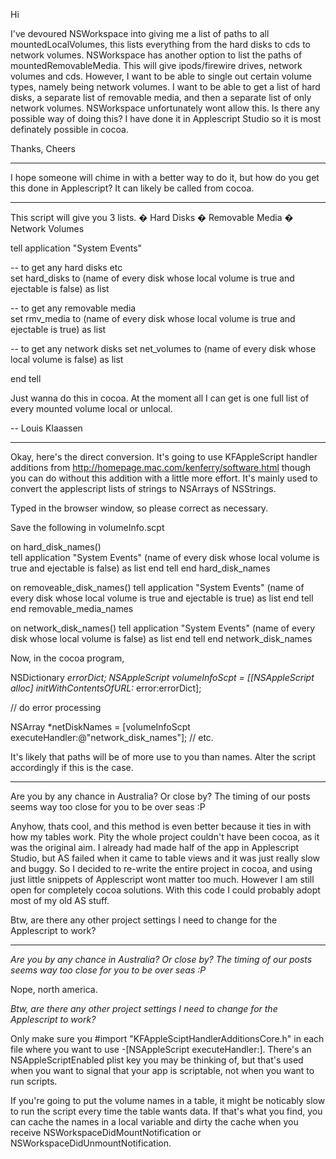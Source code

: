 Hi

I've devoured NSWorkspace into giving me a list of paths to all mountedLocalVolumes, this lists everything from the hard disks to cds to network volumes. NSWorkspace has another option to list the paths of mountedRemovableMedia. This will give ipods/firewire drives, network volumes and cds. However, I want to be able to single out certain volume types, namely being network volumes. I want to be able to get a list of hard disks, a separate list of removable media, and then a separate list of only network volumes. NSWorkspace unfortunately wont allow this. Is there any possible way of doing this? I have done it in Applescript Studio so it is most definately possible in cocoa.

Thanks, 
Cheers

----

I hope someone will chime in with a better way to do it, but how do you get this done in Applescript?  It can likely be called from cocoa.

----

This script will give you 3 lists.
� Hard Disks
� Removable Media
� Network Volumes

    
tell application "System Events"

-- to get any hard disks etc		
set hard_disks to (name of every disk whose local volume is true and ejectable is false) as list

-- to get any removable media		
set rmv_media to (name of every disk whose local volume is true and ejectable is true) as list

-- to get any network disks	
set net_volumes to (name of every disk whose local volume is false) as list

end tell


Just wanna do this in cocoa. At the moment all I can get is one full list of every mounted volume local or unlocal.

-- Louis Klaassen

----

Okay, here's the direct conversion.  It's going to use KFAppleScript handler additions from http://homepage.mac.com/kenferry/software.html though you can do without this addition with a little more effort.  It's mainly used to convert the applescript lists of strings to NSArrays of NSStrings.

Typed in the browser window, so please correct as necessary.

Save the following in volumeInfo.scpt 
    

on hard_disk_names()		
   tell application "System Events"
      (name of every disk whose local volume is true and ejectable is false) as list
   end tell
end hard_disk_names

on removeable_disk_names()
   tell application "System Events"
      (name of every disk whose local volume is true and ejectable is true) as list
   end tell
end removable_media_names

on network_disk_names()
   tell application "System Events"
      (name of every disk whose local volume is false) as list
   end tell
end network_disk_names



Now, in the cocoa program,

    

NSDictionary *errorDict;
NSAppleScript *volumeInfoScpt = [[NSAppleScript alloc] initWithContentsOfURL:*<url to saved scpt file>* error:errorDict];

// do error processing

NSArray *netDiskNames = [volumeInfoScpt executeHandler:@"network_disk_names"];
// etc.



It's likely that paths will be of more use to you than names.  Alter the script accordingly if this is the case.

----
Are you by any chance in Australia? Or close by? The timing of our posts seems way too close for you to be over seas :P

Anyhow, thats cool, and this method is even better because it ties in with how my tables work. Pity the whole project couldn't have been cocoa, as it was the original aim. I already had made half of the app in Applescript Studio, but AS failed when it came to table views and it was just really slow and buggy. So I decided to re-write the entire project in cocoa, and using just little snippets of Applescript wont matter too much. However I am still open for completely cocoa solutions. With this code I could probably adopt most of my old AS stuff.

Btw, are there any other project settings I need to change for the Applescript to work?

----

*Are you by any chance in Australia? Or close by? The timing of our posts seems way too close for you to be over seas :P*

Nope, north america.

*Btw, are there any other project settings I need to change for the Applescript to work?*

Only make sure you #import "KFAppleSciptHandlerAdditionsCore.h" in each file where you want to use -[NSAppleScript executeHandler:].  There's an NSAppleScriptEnabled plist key you may be thinking of, but that's used when you want to signal that your app is scriptable, not when you want to run scripts.

If you're going to put the volume names in a table, it might be noticably slow to run the script every time the table wants data.  If that's what you find, you can cache the names in a local variable and dirty the cache when you receive NSWorkspaceDidMountNotification or NSWorkspaceDidUnmountNotification.
